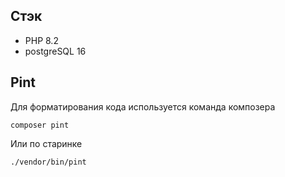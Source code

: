 ## Стэк

- PHP 8.2
- postgreSQL 16

## Pint
Для форматирования кода используется команда композера
```
composer pint
```
Или по старинке
```
./vendor/bin/pint
```
